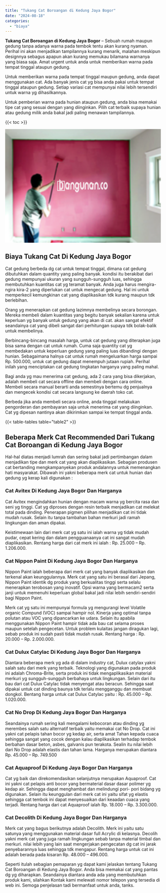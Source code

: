 ```yaml
---
title: "Tukang Cat Boroangan di Kedung Jaya Bogor"
date: "2024-08-18"
categories: 
  - "biaya"
---
```


**Tukang Cat Boroangan di Kedung Jaya Bogor** – Sebuah rumah maupun gedung tanpa adanya warna pada tembok tentu akan kurang nyaman. Perihal ini akan menjadikan tampilannya kurang menarik, malahan meskipun designnya sebagus apapun akan kurang memukau bilamana warnanya yang biasa saja. Amat urgent untuk anda untuk memberikan warna pada tempat tinggal ataupun gedung.

Untuk memberikan warna pada tempat tinggal maupun gedung, anda dapat menggunakan cat. Ada banyak jenis cat yg bisa anda pakai untuk tempat tinggal ataupun gedung. Setiap variasi cat mempunyai nilai lebih tersendiri untuk warna yg dihasilkannya.

Untuk pemberian warna pada hunian ataupun gedung, anda bisa memakai tipe cat yang sesuai dengan yang diinginkan. Pilih cat terbaik supaya hunian atau gedung milik anda bakal jadi paling menawan tampilannya.

{{< toc >}}

![Tukang Cat Boroangan di Kedung Jaya Bogor](/images/jasa-cat-murah40.png)

## Biaya Tukang Cat Di Kedung Jaya Bogor

Cat gedung berbeda dg cat untuk tempat tinggal, dimana cat gedung dibutuhkan dalam quantity yang paling banyak. kondisi itu berakibat dari gedung mempunyai ukuran yang sungguh-sungguh luas, sehingga membutuhkan kuantitas cat yg teramat banyak. Anda juga harus mengira-ngira kira-2 yang diperlukan cat untuk mengecat gedung. Hal ini untuk memperkecil kemungkinan cat yang diaplikasikan tdk kurang maupun tdk berlebihan.

Orang yg menerapkan cat gedung lazimnya membelinya secara borongan. Mereka membeli dalam kuantitas yang begitu banyak sekalian karena untuk keperluan yg banyak untuk gedung yang akan di cat. akan sangat efektif seandainya cat yang dibeli sangat dari perhitungan supaya tdk bolak-balik untuk membelinya.

Berbincang-bincang masalah harga, untuk cat gedung yang diterapkan juga bisa sama dengan cat untuk rumah. Cuma saja quantity cat yg membedakan untuk keperluan gedung yang paling luas dibandingi dengan hunian. Sebagaimana halnya cat untuk rumah mengeluarkan harga sampai Rp. 500.000, untuk cat gedung dapat menempuh jutaan rupiah. Perihal inilah yang menciptakan cat gedung tingkatan harganya yang paling mahal.

Bagi anda yg mau menerima cat gedung, ada 2 cara yang bisa dikerjakan, adalah membeli cat secara offline dan membeli dengan cara online. Membeli secara manual berarti anda semestinya bertemu dg penjualnya dan mengecek kondisi cat secara langsung ke daerah toko cat.

Berbeda jika anda membeli secara online, anda tinggal melakukan pengorderan dan pembayaran saja untuk menerima cat yang diinginkan. Cat yg dipesan nantinya akan dikirimkan sampai ke tempat tinggal anda.

{{< table-tables table="table2" >}}

## Beberapa Merk Cat Recommended Dari Tukang Cat Boroangan di Kedung Jaya Bogor

Hal-hal diatas menjadi lumrah dan sering bakal jadi pertimbangan dalam menjadikan tipe dan merk cat yang akan diaplikasikan. Sebagian produsen cat bertanding mengkampanyekan produk andalannya untuk memenangkan hati masyarakat. Dibawah ini yakni beberapa merk cat untuk hunian dan gedung yg kerap kali digunakan :

### Cat Avitex Di Kedung Jaya Bogor Dan Harganya

Cat Avitex mengindahkan hunian dengan macam warna yg bercita rasa dan seni yg tinggi. Cat yg diproses dengan resin terbaik menjadikan cat melekat total pada dinding. Penerapan pigmen pilihan menjadikan cat ini tidak mudah rusak. Selain itu tanpa tambahan bahan merkuri jadi ramah lingkungan dan aman dipakai.

Keistimewaan lain dari merk cat yg satu ini ialah warna yg tidak mudah pudar, cepat kering dan dalam pengguanaanya cat ini sangat mudah diaplikasikan. Rentang harga dari cat merk ini ialah : Rp. 25.000 – Rp. 1.206.000.

### Cat Nippon Paint Di Kedung Jaya Bogor Dan Harganya

Nippon Paint ialah beberapa dari merk cat yang banyak diaplikasikan dan terkenal akan keunggulannya. Merk cat yang satu ini berasal dari Jepang, Nippon Paint identik dg produk yang berkualitas tinggi serta selalu menerapkan terobosan yang inovatif. Opsi warna yang bermacam2 serta janji untuk memenuhi keperluan global bakal jadi nilai lebih sendiri-sendiri bagi Nippon Paint.

Merk cat yg satu ini mempunyai formula yg mengurangi level Volatile organic Compund (VOC) sampai hampir nol. Kinerja yang optimal tanpa polutan atau VOC yang dipancarkan ke udara. Selain itu apabila menggunakan Nippon Paint hampir tidak ada bau cat selama proses maupun setelah pengecetan. Untuk problem kulaitas jangan diragukan lagi, sebab produk ini sudah pasti tidak mudah rusak. Rentang harga : Rp. 20.000 – Rp. 2.000.000.

### Cat Dulux Catylac Di Kedung Jaya Bogor Dan Harganya

Diantara beberapa merk yg ada di dalam industry cat, Dulux catylax yakni salah satu dari merk yang terbaik. Teknologi yang digunakan pada produk ini adalah Chroma-Brite, serta produk ini tidak mengaplikasikan material merkuri yg sungguh-sungguh berbahaya untuk lingkungan. Selain dari itu bau dari cat Dulux Catylac tidak menyengat atau beracun. Sehingga saat dipakai untuk cat dinding baunya tdk terlalu mengganggu dan membuat dongkol. Bentang harga untuk cat Dulux Catylac yaitu : Rp. 45.000 – Rp. 1.020.000.

### Cat No Drop Di Kedung Jaya Bogor Dan Harganya

Seandainya rumah sering kali mengalami kebocoran atau dinding yg merembes salah satu alternatif terbaik yaitu memakai cat No Drop. Cat ini yakni cat pelapis tahan bocor yg kedap air, serta amat Tahan kepada cuaca sehingga sangat yang cocok dengan kalau diaplikasikan terhadap tembok berbahan dasar beton, asbes, galvanis pun terakota. Sealin itu nilai lebih dari No Drop adalah elastis dan tahan lama. Harganya merupakan diantara Rp. 45.000 – Rp. 749.500

### Cat Aquaproof Di Kedung Jaya Bogor Dan Harganya

Cat yg baik dan direkomendasikan selanjutnya merupakan Aquaproof. Cat ini yakni cat pelapis anti bocor yang bermaterial dasar dasar polimer yg kedap air. Sehingga dapat menghambat dan melindungi pori- pori bidang yg digunakan. Selain itu keunggulan dari merk cat ini yaitu sifat yg elastis sehingga cat tembok ini dapat menyesuaikan dari keaadan cuaca yang terjadi. Rentang harga dari cat Aquaproof ialah Rp. 18.000 – Rp. 3.300.000.

### Cat Decolith Di Kedung Jaya Bogor Dan Harganya

Merk cat yang bagus berikutnya adalah Decolith. Merk ini yaitu satu satunya yang menggunakan material dasar full Acrylic di kelasnya. Decolih yakni merk cat yang juga ramah lingkungan sebab tanpa material timbal dan merkuri. nilai lebih yang lain saat mengerjakan pengecatan dg cat ini jarak penyebarannya luas sehingga tdk mengapur. Rentang harga untuk cat ini adalah berada pada kisaran Rp. 48.000 – 496.000.

Seperti itulah sebagian pemaparan yg dapat kami jelaskan tentang Tukang Cat Boroangan di Kedung Jaya Bogor. Anda bisa memakai cat yang pantas dg yg diharapkan. Seandainya diantara anda ada yang membutuhkan produk kami, silahkan Kontak kami melewati nomor telepon yang tersedia di web ini. Semoga penjelasan tadi bermanfaat untuk anda, tanks.
